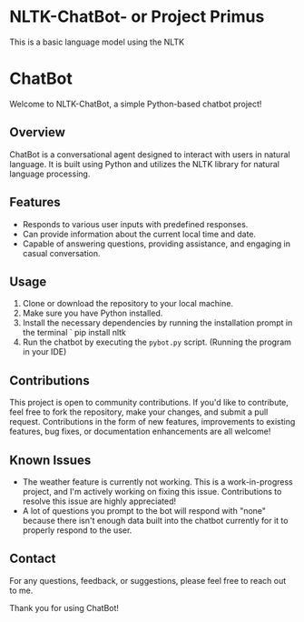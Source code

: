 # NLTK-ChatBot- or Project Primus
This is a basic language model using the NLTK 
# ChatBot

Welcome to NLTK-ChatBot, a simple Python-based chatbot project!

## Overview
ChatBot is a conversational agent designed to interact with users in natural language. It is built using Python and utilizes the NLTK library for natural language processing.

## Features
- Responds to various user inputs with predefined responses.
- Can provide information about the current local time and date.
- Capable of answering questions, providing assistance, and engaging in casual conversation.

## Usage
1. Clone or download the repository to your local machine.
2. Make sure you have Python installed.
3. Install the necessary dependencies by running the installation prompt in the terminal ` pip install nltk
4. Run the chatbot by executing the `pybot.py` script. (Running the program in your IDE)

## Contributions
This project is open to community contributions. If you'd like to contribute, feel free to fork the repository, make your changes, and submit a pull request. Contributions in the form of new features, improvements to existing features, bug fixes, or documentation enhancements are all welcome!

## Known Issues
- The weather feature is currently not working. This is a work-in-progress project, and I'm actively working on fixing this issue. Contributions to resolve this issue are highly appreciated!
- A lot of questions you prompt to the bot will respond with "none" because there isn't enough data built into the chatbot currently for it to properly respond to the user.

## Contact
For any questions, feedback, or suggestions, please feel free to reach out to me.

Thank you for using ChatBot!
